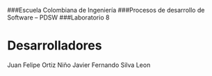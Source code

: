 
###Escuela Colombiana de Ingeniería
###Procesos de desarrollo de Software – PDSW
###Laboratorio 8

# Desarrolladores

Juan Felipe Ortiz Niño
Javier Fernando Silva Leon

